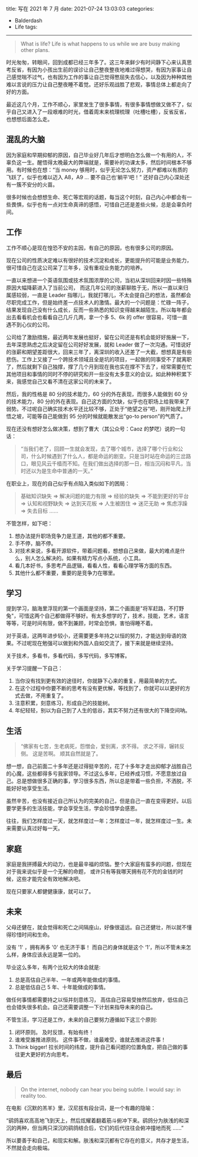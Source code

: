 title: 写在 2021 年 7 月
date: 2021-07-24 13:03:03
categories:
- Balderdash
- Life
tags:
---
> What is life? 
> Life is what happens to us while we are busy making other plans.

时光匆匆，转眼间，回到成都已经三年多了。这三年来鲜少有时间静下心来认真思考反省，有因为小孩出生前的误诊让自己整夜整夜地难过得想哭，有因为家事让自己感觉喘不过气，也有因为工作的事让自己觉得憋屈失去信心，以及因为种种其他难以言说的压力让自己整夜睡不着觉。还好乐观战胜了悲观，事情总体上都走向了好的方面。

最近这几个月，工作不顺心，家里发生了很多事情，有很多事情想做又做不了，似乎自己又进入了一段艰难的时光，借着周末来梳理梳理（吐槽吐槽），反省反省，也想想后面怎么走。


## 混乱的大脑

因为家庭和早期抑郁的原因，自己毕业好几年后才想明白怎么做一个有用的人，不辜负这一生。醒悟得太晚最大的弊端就是，需要补的功课太多，然后时间根本不够用。有时候也在想：“当 money 够用时，似乎无论怎么努力，资产都难以有质的飞跃了，似乎也难以迈入 A8，A9 ...  要不自己也‘躺平’吧！” 还好自己内心深处还有一簇不安分的火苗。

很多时候也会想想生命、死亡等宏观的话题，每当这个时刻，自己内心中都会有一些畏惧，似乎也有一点对生命真谛的感悟，可惜自己还是差些火候，总是会辜负时间。

## 工作
工作不顺心是现在惶恐不安的主因，有自己的原因，也有很多公司的原因。
<!-- more -->

现在公司的性质决定难以有很好的技术沉淀和成长，更能提升的可能是业务能力，很可惜自己在这公司呆了三年多，没有重视业务能力的培养。

一直以来想进一个英语氛围或技术氛围浓厚的公司，当初从深圳回来时因一些特殊原因大幅降薪进入了当前公司， 而这几年公司的涨薪聊胜于无，所以一直以来归属感较弱，一直是 Leader 指哪儿，我就打哪儿，不太会提自己的想法，虽然都会尽职完成工作，但是始终差一点技术人的激情。最大的一个问题是：忙碌一阵子，结果发现自己没有什么成长，反而一些熟悉的知识变得越来越陌生。所以每年都会出去看看机会也看看自己几斤几两，拿一个多 5、6k 的 offer 很容易，可惜一直遇不到心仪的公司。

公司给了激励措施，最近两年发展也挺好，留在公司还是有机会能好好施展一下，去年深思熟虑之后决定留在公司好好发展，就和 Leader 做了一次沟通。可惜说好的涨薪和期望差距很大，回来三年了，离深圳的收入还差了一大截，想想真是有些悲伤。工作上又接了一个跨技术领域且全是坑的项目，一起做的同事受不了就离职了，然后就剩下自己独撑，撑了几个月到现在我也实在撑不下去了，经常需要在忙其他项目和事情的同时不停的研究和开一些没有太多意义的会议。如此种种积累下来，我感觉自己又看不清在这家公司的未来了。

然后，我的性格是 80 分的技术能力，60 分的外在表现，而很多人能做到 60 分的技术能力，80 分的外在表现。自己这方面的欠缺，似乎也在职场上给我带来了弱势。不过呢自己确实技术水平还比较不够，正处于“绝望之谷”吧，刚开始爬上开悟之坡，可能等自己能做到 95 分的时候就能散发出“go-to person”的气质了。

现在还没有想好怎么做决策，想到了曹大（其公众号：Caoz 的梦呓）说的一句话：
> “当我们老了，回顾一生就会发现，去了哪个城市，选择了哪个行业和公司，什么时候遇到了什么人，都是命运的剧变。只是当时站在命运的三岔路口，眼见风云千樯而不知。在我们做出选择的那一日，相当沉闷和平凡，当时还以为是生命中普通的一天。”

在职业上，现在的自己似乎有点陷入类似如下的困局：
> 基础知识缺失 =>  解决问题的能力有限 => 经验的缺失 => 不能到更好的平台 => 认知和视野缺失 =>  达到天花板 => 人生被困住 =>  迷茫无助 => 焦虑浮躁 => 失去目标 ……

不管怎样，如下吧：
1. 想办法提升职场竞争力是王道，其他的都不重要。
2. 手不停，脑不停。
3. 对技术来说，多看开源软件，带着问题看，想想自己来做，最大的难点是什么，别人怎么解决的。如果有精力写点小系统，小工具。
4. 看几本好书，多思考产品逻辑，看看人性，看看心理学等方面的东西。
5. 其他什么都不重要，重要的是竞争力在哪里。

## 学习

提到学习，脑海里浮现的第一个画面是坚持，第二个画面是"将军赶路，不打野兔"，可惜这两个自己都做得不够好。有太多想学的了，技术，技能，艺术，语言等等，可是时间有限，做不到兼顾，时常会恐惧，害怕得睡不着。

对于英语，这两年进步较小，还需要更多年持之以恒的努力，才能达到母语的效果。不过呢现在勉强可以做到和外国人自如交流了，接下来就是继续坚持。

关于技术，多看书，多看代码，多写代码，多写博客。

关于学习提醒一下自己：
1. 当你没有找到更有效的途径时，你就静下心来的重复，用最简单的方式。
2. 在这个过程中你要不断的思考有没有更优解，等找到了，你就可以以更好的方式去做，不用重复了。
3. 注意积累，刻意练习，形成自己的技能树。
4. 年纪轻轻，别以为自己到了人生的低谷，其实不努力还有很大的下降空间呐。

## 生活

> “佛家有七苦，生老病死，怨憎会，爱别离，求不得。
> 求之不得，辗转反侧。
> 这是苦啊。
> 顺其自然就是了。

想一想，自己前面二十多年还是过得挺辛苦的，花了十多年才走出抑郁才战胜自己的心魔，这些都得多亏我家领导。不过这么多年，已经养成习惯，不愿意放过自己。总是想做很多正确的事，学习很多东西，所以总是带着一些负担，不洒脱，不能好好地享受生活。

虽然辛苦，也没有接近自己所认为的完美的自己，但是自己一直在变得更好。以后要学更多的生活技能，学会享受生活，学会珍惜学会感恩。

往往，我们怎样度过一天，就怎样度过一年；怎样度过一年，就怎样度过一生。未来需要认真过好每一天。

## 家庭

家庭是我拼搏最大的动力，也是最辛福的烦恼。整个大家庭有蛮多的问题，但现在对于我来说似乎是一个无解的命题， 或许只有等我哪天拥有花不完的金钱的时候，这些才能完全有效地解决吧。

现在只要家人都健健康康，就可以了。

## 未来

父母还健在，就会觉得和死亡之间隔座山，好像很遥远。自己还健壮，所以就不懂得珍惜时间和生命。

没有 '1' ，拥有再多 '0' 也无济于事！ 而自己的身体就是这个 ‘1’，所以不管未来怎么样，身体应该永远是第一位的。

毕业这么多年，有两个比较大的体会就是:
1. 总是高估自己半年、一年或两年能做成的事情。
2. 总是低估自己 5 年、十年能做成的事情。

做任何事情都需要持之以恒并刻意练习， 高估自己容易受挫然后放弃，低估自己也会错失很多机会。自己还需要调整一下计划来指导未来的自己。

不管生活，学习还是工作，未来的自己要努力遵循如下这三个原则:
1. 闭环原则。 
及时反馈，有始有终！
2.  谁难受誰推进原则。
这件事不做，谁最难受，谁就去推进这件事！
3. Think bigger!
拉长时间的纬度，提升自己看问题的位置角度，把自己做的事往更大更好的方向思考。


## 最后
> On the internet, nobody can hear you being subtle.
> I would say: in reality too.

在电影《沉默的羔羊​》里，汉尼拔有段台词，是一个有趣的隐喻：

“鹞鸽喜欢高高地飞到天上，然后炫耀着翻着筋斗俯冲下来。鹞鸽分为肤浅的和深沉的两种，但当两只深沉的鹞鸽结合后，它们的后代往往会俯冲撞地而死 ……”

所以要善于和自己，和现实和解。肤浅和深沉都有它存在的意义，共存才是生活，不然就会走向极端。

